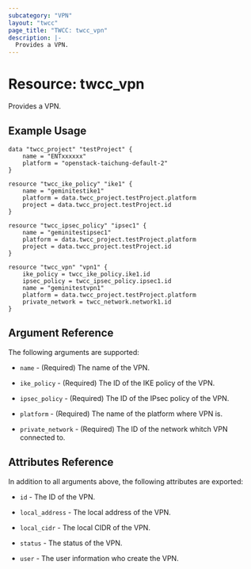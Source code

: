 ```yaml
---
subcategory: "VPN"
layout: "twcc"
page_title: "TWCC: twcc_vpn"
description: |-
  Provides a VPN.
---
```


# Resource: twcc_vpn

Provides a VPN.

## Example Usage

```hcl
data "twcc_project" "testProject" {
    name = "ENTxxxxxx"
    platform = "openstack-taichung-default-2"
}

resource "twcc_ike_policy" "ike1" {
    name = "geminitestike1"
    platform = data.twcc_project.testProject.platform
    project = data.twcc_project.testProject.id
}

resource "twcc_ipsec_policy" "ipsec1" {
    name = "geminitestipsec1"
    platform = data.twcc_project.testProject.platform
    project = data.twcc_project.testProject.id
}

resource "twcc_vpn" "vpn1" {
    ike_policy = twcc_ike_policy.ike1.id
    ipsec_policy = twcc_ipsec_policy.ipsec1.id
    name = "geminitestvpn1"
    platform = data.twcc_project.testProject.platform
    private_network = twcc_network.network1.id
}
```

## Argument Reference

The following arguments are supported:

* `name` - (Required) The name of the VPN.

* `ike_policy` - (Required) The ID of the IKE policy of the VPN.

* `ipsec_policy` - (Required) The ID of the IPsec policy of the VPN.

* `platform` - (Required) The name of the platform where VPN is.

* `private_network` - (Required) The ID of the network whitch VPN connected to.

## Attributes Reference

In addition to all arguments above, the following attributes are exported:

* `id` - The ID of the VPN.

* `local_address` - The local address of the VPN.

* `local_cidr` - The local CIDR of the VPN.

* `status` - The status of the VPN.

* `user` - The user information who create the VPN.
